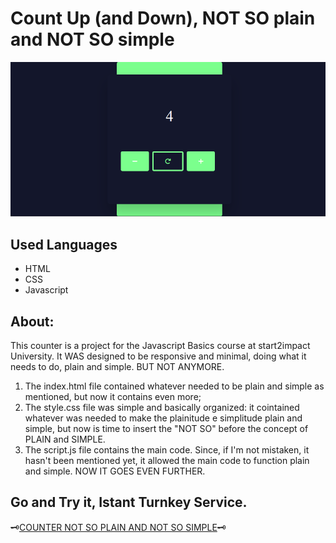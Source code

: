 #  Count Up (and Down), NOT SO plain and NOT SO simple
<img alt="image plain and simple" src="https://github.com/Girolamone/s2i-Counter-Project2/blob/main/images/ImagesScreenCounterMin.png">

## Used Languages
* HTML
* CSS
* Javascript

## About:
This counter is a project for the Javascript Basics course at start2impact University. It WAS designed to be responsive and minimal, doing what it needs to do, plain and simple. BUT NOT ANYMORE.
<ol> 
<li>The index.html file contained whatever needed to be plain and simple as mentioned, but now it contains even more;</li>
<li>The style.css file was simple and basically organized: it cointained whatever was needed to make the plainitude e simplitude plain and simple, but now is time to insert the "NOT SO" before the concept of PLAIN and SIMPLE.</li>
<li>The script.js file contains the main code. Since, if I'm not mistaken, it hasn't been mentioned yet, it allowed the main code to function plain and simple. NOW IT GOES EVEN FURTHER.</li>
</ol>


## Go and Try it, Istant Turnkey Service.
🗝️<a href="https://plainandsimplecounter.netlify.app/">COUNTER NOT SO PLAIN AND NOT SO SIMPLE</a>🗝️
